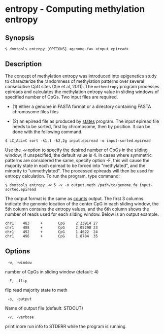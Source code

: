 # entropy - Computing methylation entropy

## Synopsis
```
$ dnmtools entropy [OPTIONS] <genome.fa> <input.epiread>
```
## Description
The concept of methylation entropy was introduced into epigenetics
study to characterize the randomness of methylation patterns over
several consecutive CpG sites (Xie et al, 2011). The `methentropy`
program processes epireads and calculates the methylation entropy
value in sliding windows of specified number of CpGs. Two input files
are required.
 * (1) either a genome in FASTA format or a directory containing FASTA
   chromosome files files

 * (2) an epiread file as produced by
   [states](../../analysis/states) program. The input epiread file
   needs to be sorted, first by chromosome, then by position. It can
    be done with the following command.
```
$ LC_ALL=C sort -k1,1 -k2,2g input.epiread -o input-sorted.epiread
```

Use the `-w` option to specify the desired number of CpGs in the
sliding window; if unspecified, the default value is 4. In cases where
symmetric patterns are considered the same, specify option -F, this
will cause the majority state in each epiread to be forced into
"methylated", and the minority to "unmethylated". The processed
epireads will then be used for entropy calculation. To run the
program, type command:
```
$ dnmtools entropy -w 5 -v -o output.meth /path/to/genome.fa input-sorted.epiread
```

The output format is the same as [counts](../../analysis/counts)
output. The first 3 columns indicate the genomic location of the
center CpG in each sliding window, the 5th column contains the entropy
values, and the 6th column shows the number of reads used for each
sliding window.  Below is an output example.

```
chr1    483     +       CpG     2.33914 27
chr1    488     +       CpG     2.05298 23
chr1    492     +       CpG     1.4622  24
chr1    496     +       CpG     1.8784  35
```

## Options
```
 -w, -window
```
number of CpGs in sliding window (default: 4)
```
 -F, -flip
```
flip read majority state to meth
```
 -o, -output
```
Name of output file (default: STDOUT)
```
 -v, -verbose
```
print more run info to STDERR while the program is running.

